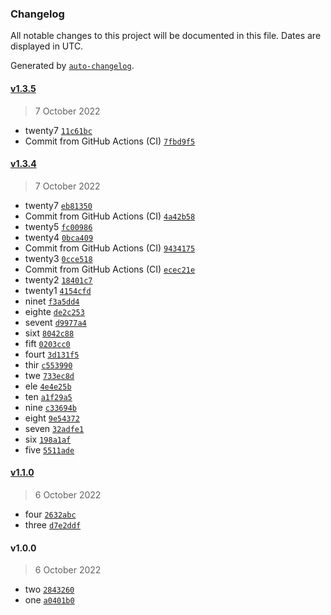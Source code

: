 ### Changelog

All notable changes to this project will be documented in this file. Dates are displayed in UTC.

Generated by [`auto-changelog`](https://github.com/CookPete/auto-changelog).

#### [v1.3.5](https://github.com/freddyz01/changelog/compare/v1.3.4...v1.3.5)

> 7 October 2022

- twenty7 [`11c61bc`](https://github.com/freddyz01/changelog/commit/11c61bcc894ecec65772705b5797b48e8ad4f468)
- Commit from GitHub Actions (CI) [`7fbd9f5`](https://github.com/freddyz01/changelog/commit/7fbd9f51fb9991289c2f16c75b0ed724e7315618)

#### [v1.3.4](https://github.com/freddyz01/changelog/compare/v1.1.0...v1.3.4)

> 7 October 2022

- twenty7 [`eb81350`](https://github.com/freddyz01/changelog/commit/eb81350b27ef6fe1e60b092c355f90564b0e47aa)
- Commit from GitHub Actions (CI) [`4a42b58`](https://github.com/freddyz01/changelog/commit/4a42b58edf46d2187947a5862127066547de4540)
- twenty5 [`fc00986`](https://github.com/freddyz01/changelog/commit/fc00986b0a5622ba6bb98c3f9cdcb4b74ce84f9a)
- twenty4 [`0bca409`](https://github.com/freddyz01/changelog/commit/0bca409a1e05a11782b2dcba2b6e514bbd8d3e19)
- Commit from GitHub Actions (CI) [`9434175`](https://github.com/freddyz01/changelog/commit/94341758ceb5a0bf9ed82dd9f7ef5a2699440889)
- twenty3 [`0cce518`](https://github.com/freddyz01/changelog/commit/0cce518836eaa5a5f40d21083e3bbc6792e8b088)
- Commit from GitHub Actions (CI) [`ecec21e`](https://github.com/freddyz01/changelog/commit/ecec21e605b606915f79489b26f87917f392933a)
- twenty2 [`18401c7`](https://github.com/freddyz01/changelog/commit/18401c7dbd0b2248539a8300132a12321f4bc596)
- twenty1 [`4154cfd`](https://github.com/freddyz01/changelog/commit/4154cfd9803dfc448eea5e3bfa1d9cfc911c06b9)
- ninet [`f3a5dd4`](https://github.com/freddyz01/changelog/commit/f3a5dd47ee87f660c64c9bc31fea1826c425a394)
- eighte [`de2c253`](https://github.com/freddyz01/changelog/commit/de2c253baa26b4b6359ddfc8b9ac82bb5a63b877)
- sevent [`d9977a4`](https://github.com/freddyz01/changelog/commit/d9977a417193a1b91db730e228d340edd977da2f)
- sixt [`8042c88`](https://github.com/freddyz01/changelog/commit/8042c881e3d681617d000ae3e06faf41828b88c1)
- fift [`0203cc0`](https://github.com/freddyz01/changelog/commit/0203cc0c736e146c4cd236c1ff45ea7950b5ac0d)
- fourt [`3d131f5`](https://github.com/freddyz01/changelog/commit/3d131f543ed3964198e40b12911c558fe36b1f1c)
- thir [`c553990`](https://github.com/freddyz01/changelog/commit/c55399060f76fa6bbf41b7e0ca7ffda14125348b)
- twe [`733ec8d`](https://github.com/freddyz01/changelog/commit/733ec8d3b8a19917a4b8bf4af8b3b10bc628d2db)
- ele [`4e4e25b`](https://github.com/freddyz01/changelog/commit/4e4e25bfe848ac2f9c8b01bd114a8d5052535e17)
- ten [`a1f29a5`](https://github.com/freddyz01/changelog/commit/a1f29a538670b81a4d8640b04dde6b05ce3515b9)
- nine [`c33694b`](https://github.com/freddyz01/changelog/commit/c33694bc335b7888b45b13434a64399d7bf746f4)
- eight [`9e54372`](https://github.com/freddyz01/changelog/commit/9e543728c7a4847d8a2fefadb70f5eb7a47c2c50)
- seven [`32adfe1`](https://github.com/freddyz01/changelog/commit/32adfe1882ea82b8af3d25b34cae46b7e5d8c82a)
- six [`198a1af`](https://github.com/freddyz01/changelog/commit/198a1afef3f4284323df6dd0e476826ac89d4add)
- five [`5511ade`](https://github.com/freddyz01/changelog/commit/5511ade620b6dec44b0dfc561e2b4662d56d3b18)

#### [v1.1.0](https://github.com/freddyz01/changelog/compare/v1.0.0...v1.1.0)

> 6 October 2022

- four [`2632abc`](https://github.com/freddyz01/changelog/commit/2632abcb09f26ec6c0abb11577c12ce975835638)
- three [`d7e2ddf`](https://github.com/freddyz01/changelog/commit/d7e2ddfd306485451e35ae07d82eed3f68ff0f8e)

#### v1.0.0

> 6 October 2022

- two [`2843260`](https://github.com/freddyz01/changelog/commit/2843260dccdb32409f4c2bd73f8a8fd191326ec2)
- one [`a0401b0`](https://github.com/freddyz01/changelog/commit/a0401b02feceba2aa56614a9db982ed50a93c322)
